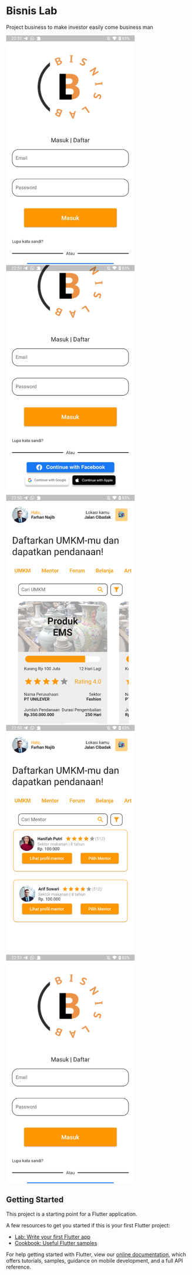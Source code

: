 # Bisnis Lab

Project business to make investor easily come business man

<img src="https://github.com/swri/bisnis-lab/blob/main/assets/photo1.jpg" width="350" alt="accessibility text">
<img src="https://github.com/swri/bisnis-lab/blob/main/assets/photo2.jpg" width="350" alt="accessibility text">
<img src="https://github.com/swri/bisnis-lab/blob/main/assets/photo3.png" width="350" alt="accessibility text">
<img src="https://github.com/swri/bisnis-lab/blob/main/assets/photo4.png" width="350" alt="accessibility text">
<img src="https://github.com/swri/bisnis-lab/blob/main/assets/photo.png" width="350" alt="accessibility text">


## Getting Started

This project is a starting point for a Flutter application.

A few resources to get you started if this is your first Flutter project:

- [Lab: Write your first Flutter app](https://flutter.dev/docs/get-started/codelab)
- [Cookbook: Useful Flutter samples](https://flutter.dev/docs/cookbook)

For help getting started with Flutter, view our
[online documentation](https://flutter.dev/docs), which offers tutorials,
samples, guidance on mobile development, and a full API reference.
